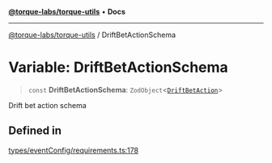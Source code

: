 [**@torque-labs/torque-utils**](../README.md) • **Docs**

***

[@torque-labs/torque-utils](../README.md) / DriftBetActionSchema

# Variable: DriftBetActionSchema

> `const` **DriftBetActionSchema**: `ZodObject`\<[`DriftBetAction`](../type-aliases/DriftBetAction.md)\>

Drift bet action schema

## Defined in

[types/eventConfig/requirements.ts:178](https://github.com/torque-labs/torque-utils/blob/c76fb4101d477d1e8e6fb4f5de7a277964527c27/types/eventConfig/requirements.ts#L178)
